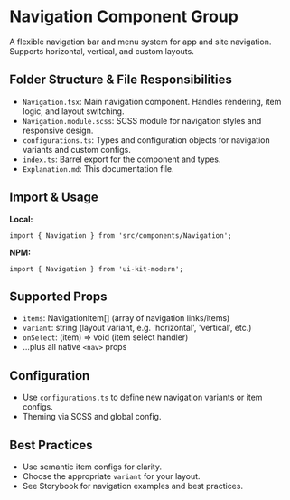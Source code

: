 # Navigation Component Group

A flexible navigation bar and menu system for app and site navigation. Supports horizontal, vertical, and custom layouts.

## Folder Structure & File Responsibilities

- `Navigation.tsx`: Main navigation component. Handles rendering, item logic, and layout switching.
- `Navigation.module.scss`: SCSS module for navigation styles and responsive design.
- `configurations.ts`: Types and configuration objects for navigation variants and custom configs.
- `index.ts`: Barrel export for the component and types.
- `Explanation.md`: This documentation file.

## Import & Usage

**Local:**

```tsx
import { Navigation } from 'src/components/Navigation';
```

**NPM:**

```tsx
import { Navigation } from 'ui-kit-modern';
```

## Supported Props

- `items`: NavigationItem[] (array of navigation links/items)
- `variant`: string (layout variant, e.g. 'horizontal', 'vertical', etc.)
- `onSelect`: (item) => void (item select handler)
- ...plus all native `<nav>` props

## Configuration

- Use `configurations.ts` to define new navigation variants or item configs.
- Theming via SCSS and global config.

## Best Practices

- Use semantic item configs for clarity.
- Choose the appropriate `variant` for your layout.
- See Storybook for navigation examples and best practices.
